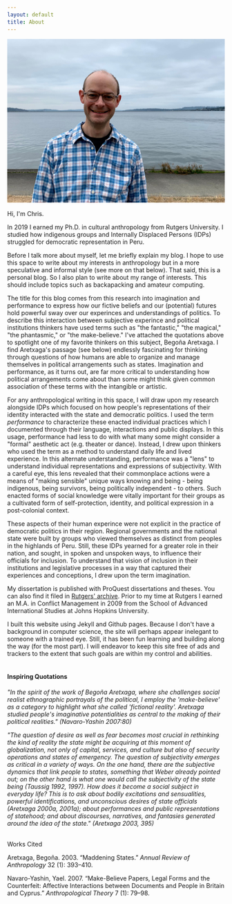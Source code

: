 ```yaml
---
layout: default
title: About
---
```


 ![](/assets/img/casual.jpg)

Hi, I'm Chris. 

In 2019 I earned my Ph.D. in cultural anthropology from Rutgers University.  I studied how indigenous groups and Internally Displaced Persons (IDPs) struggled for democratic representation in Peru.

Before I talk more about myself, let me briefly explain my blog.  I hope to use this space to write about my interests in anthropology but in a more speculative and informal style (see more on that below). That said, this is a personal blog.  So I also plan to write about my range of interests.  This should include topics such as backapacking and amateur computing.

The title for this blog comes from this research into imagination and performance to express how our fictive beliefs and our (potential) futures hold powerful sway over our experinces and understandings of politics.  To describe this interaction between subjective experince and political institutions thinkers have used terms such as "the fantastic," "the magical," "the phantasmic," or "the make-believe."  I've attached the quotations above to spotlight one of my favorite thinkers on this subject, Begoña Aretxaga.  I find Aretxaga's passage (see below) endlessly fascinating for thinking through questions of how humans are able to organize and manage themselves in political arrangements such as states.  Imagination and performance, as it turns out, are far more critical to understanding how political arrangements come about than some might think given common association of these terms with the intangible or artistic.

For any anthropological writing in this space, I will draw upon my research alongside IDPs which focused on how people's representations of their identity interacted with the state and democratic politics.  I used the term *performance* to characterize these enacted individual practices which I documented through their language, interactions and public displays.  In this usage, performance had less to do with what many some might consider a "formal" aesthetic act (e.g. theater or dance).  Instead, I drew upon thinkers who used the term as a method to understand daily life and lived experience.  In this alternate understanding, performance was a "lens" to understand individual representations and expressions of subjectivity.  With a careful eye, this lens revealed that their commonplace actions were a means of "making sensible" unique ways knowing and being - being indigenous, being survivors, being politically independent - to others.  Such enacted forms of social knowledge were vitally important for their groups as a cultivated form of self-protection, identity, and political expression in a post-colonial context. 

These aspects of their human experince were not explicit in the practice of democratic politics in their region.  Regional governments and the national state were built by groups who viewed themselves as distinct from peoples in the highlands of Peru.  Still, these IDPs yearned for a greater role in their nation, and sought, in spoken and unspoken ways, to influence their officials for inclusion.  To understand that vision of inclusion in their institutions and legislative processes in a way that captured their experiences and conceptions, I drew upon the term imagination. 

My dissertation is published with ProQuest dissertations and theses.  You can also find it filed in [Rutgers' archive](https://doi.org/doi:10.7282/t3-zkh7-ab91).  Prior to my time at Rutgers I earned an M.A. in Conflict Management in 2009 from the School of Advanced International Studies at Johns Hopkins University. 

I built this website using Jekyll and Github pages.  Because I don't have a background in computer science, the site will perhaps appear inelegant to someone with a trained eye.  Still, it has been fun learning and building along the way (for the most part).  I will endeavor to keep this site free of ads and trackers to the extent that such goals are within my control and abilities.  
<br>

#### Inspiring Quotations

*"In the spirit of the work of Begoña Aretxaga, where she challenges social realist ethnographic portrayals of the political, I employ the 'make-believe' as a category to highlight what she called 'fictional reality'. Aretxaga studied people's imaginative potentialities as central to the making of their political realities." (Navaro-Yashin 2007:80)*

*"The question of desire as well as fear becomes most crucial in rethinking the kind of reality the state might be acquiring at this moment of globalization, not only of capital, services, and culture but also of security operations and states of emergency.  The question of subjectivity emerges as critical in a variety of ways. On the one hand, there are the subjective dynamics that link people to states, something that Weber already pointed out; on the other hand is what one would call the subjectivity of the state being (Taussig 1992, 1997). How does it become a social subject in everyday life? This is to ask about bodily excitations and sensualities, powerful identifications, and unconscious desires of state officials (Aretxaga 2000a, 2001a); about performances and public representations of statehood; and about discourses, narratives, and fantasies generated around the idea of the state." (Aretxaga 2003, 395)*  
 <br>



Works Cited

Aretxaga, Begoña. 2003. “Maddening States.” *Annual Review of Anthropology* 32 (1): 393–410.

Navaro-Yashin, Yael. 2007. “Make-Believe Papers, Legal Forms and the Counterfeit: Affective Interactions between Documents and People in Britain and Cyprus.” *Anthropological Theory* 7 (1): 79–98.